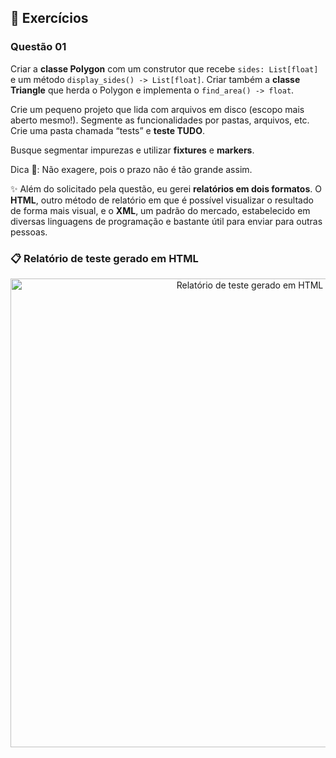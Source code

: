 ## 📝 Exercícios

### Questão 01 

Criar a **classe Polygon** com um construtor que recebe `sides: List[float]` e um método `display_sides() -> List[float]`. Criar também a **classe Triangle** que herda o Polygon e implementa o  `find_area() -> float`.

Crie um pequeno projeto que lida com arquivos em disco (escopo mais aberto mesmo!). Segmente as funcionalidades por pastas, arquivos, etc. Crie uma pasta chamada “tests” e **teste TUDO**.

Busque segmentar impurezas e utilizar **fixtures** e **markers**.

Dica 🎯: Não exagere, pois o prazo não é tão grande assim.

✨ Além do solicitado pela questão, eu gerei **relatórios em dois formatos**. O **HTML**, outro método de relatório em que é possível visualizar o resultado de forma mais visual, e o **XML**, um padrão do mercado, estabelecido em diversas linguagens de programação e bastante útil para enviar para outras pessoas.

### 📋 Relatório de teste gerado em HTML

<div align="center">
	<img  src="https://user-images.githubusercontent.com/79182711/221383375-cecbaf0b-fb97-48a9-a84e-4171914f1c9e.PNG"  alt="Relatório de teste gerado em HTML"  title="Relatório de teste gerado em HTML"  width="750" />
</div>